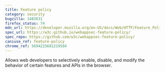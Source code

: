 ```yaml
---
title: Feature policy
category: security
bugzilla: 1483631
firefox_status: 74
mdn_url: https://developer.mozilla.org/en-US/docs/Web/HTTP/Feature_Policy
spec_url: https://w3c.github.io/webappsec-feature-policy/
spec_repo: https://github.com/w3c/webappsec-feature-policy/
caniuse_ref: feature-policy
chrome_ref: 5694225681219584
---
```


Allows web developers to selectively enable, disable, and modify the behavior of certain features and APIs in the browser.
